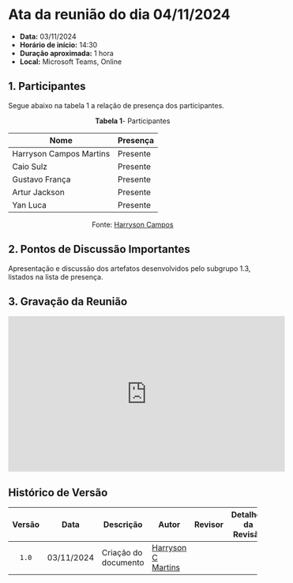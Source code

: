 # Ata da reunião do dia 04/11/2024


- **Data:** 03/11/2024
- **Horário de início:** 14:30
- **Duração aproximada:** 1 hora
- **Local:** Microsoft Teams, Online


## <a>1. Participantes</a>

Segue abaixo na tabela 1 a relação de presença dos participantes.

<center>

**Tabela 1**- Participantes

| Nome                                | Presença |
| ----------------------------------- | -------- |
| Harryson Campos Martins             |    Presente     |
| Caio Sulz       |    Presente     |
| Gustavo França           |    Presente     |
| Artur Jackson         |    Presente     |
|Yan Luca|Presente|

Fonte: <a href="https://github.com/harry-cmartin
" target="_blank">Harryson Campos</a> 

</center>


## <a>2. Pontos de Discussão Importantes</a>

Apresentação e discussão dos artefatos desenvolvidos pelo subgrupo 1.3, listados na lista de presença.



## <a>3. Gravação da Reunião </a>

<iframe width="560" height="315" src="https://www.youtube.com/embed/5MH3lkXT9O4?si=r6e4Rn98gtiRt2Pz" title="YouTube video player" frameborder="0" allow="accelerometer; autoplay; clipboard-write; encrypted-media; gyroscope; picture-in-picture; web-share" referrerpolicy="strict-origin-when-cross-origin" allowfullscreen></iframe>



## <a>Histórico de Versão</a>

|Versão|Data|Descrição|Autor|Revisor| Detalhes da Revisão
|:----:|----|---------|-----|:-------:|-------|
|`1.0`| 03/11/2024 | Criação do documento |[Harryson C Martins](https://github.com/harry-cmartin) | | | 

